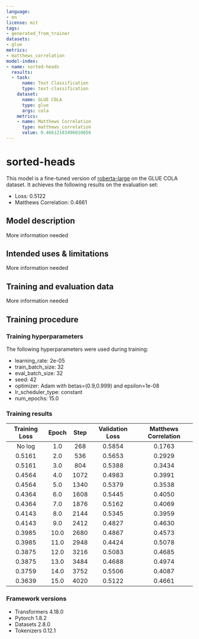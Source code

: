 ```yaml
---
language:
- en
license: mit
tags:
- generated_from_trainer
datasets:
- glue
metrics:
- matthews_correlation
model-index:
- name: sorted-heads
  results:
  - task:
      name: Text Classification
      type: text-classification
    dataset:
      name: GLUE COLA
      type: glue
      args: cola
    metrics:
    - name: Matthews Correlation
      type: matthews_correlation
      value: 0.46612183496010656
---
```


<!-- This model card has been generated automatically according to the information the Trainer had access to. You
should probably proofread and complete it, then remove this comment. -->

# sorted-heads

This model is a fine-tuned version of [roberta-large](https://huggingface.co/roberta-large) on the GLUE COLA dataset.
It achieves the following results on the evaluation set:
- Loss: 0.5122
- Matthews Correlation: 0.4661

## Model description

More information needed

## Intended uses & limitations

More information needed

## Training and evaluation data

More information needed

## Training procedure

### Training hyperparameters

The following hyperparameters were used during training:
- learning_rate: 2e-05
- train_batch_size: 32
- eval_batch_size: 32
- seed: 42
- optimizer: Adam with betas=(0.9,0.999) and epsilon=1e-08
- lr_scheduler_type: constant
- num_epochs: 15.0

### Training results

| Training Loss | Epoch | Step | Validation Loss | Matthews Correlation |
|:-------------:|:-----:|:----:|:---------------:|:--------------------:|
| No log        | 1.0   | 268  | 0.5854          | 0.1763               |
| 0.5161        | 2.0   | 536  | 0.5653          | 0.2929               |
| 0.5161        | 3.0   | 804  | 0.5388          | 0.3434               |
| 0.4564        | 4.0   | 1072 | 0.4983          | 0.3991               |
| 0.4564        | 5.0   | 1340 | 0.5379          | 0.3538               |
| 0.4364        | 6.0   | 1608 | 0.5445          | 0.4050               |
| 0.4364        | 7.0   | 1876 | 0.5162          | 0.4069               |
| 0.4143        | 8.0   | 2144 | 0.5345          | 0.3959               |
| 0.4143        | 9.0   | 2412 | 0.4827          | 0.4630               |
| 0.3985        | 10.0  | 2680 | 0.4867          | 0.4573               |
| 0.3985        | 11.0  | 2948 | 0.4424          | 0.5078               |
| 0.3875        | 12.0  | 3216 | 0.5083          | 0.4685               |
| 0.3875        | 13.0  | 3484 | 0.4688          | 0.4974               |
| 0.3759        | 14.0  | 3752 | 0.5506          | 0.4087               |
| 0.3639        | 15.0  | 4020 | 0.5122          | 0.4661               |


### Framework versions

- Transformers 4.18.0
- Pytorch 1.8.2
- Datasets 2.8.0
- Tokenizers 0.12.1
